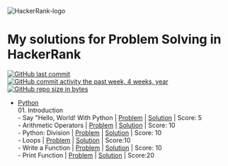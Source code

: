 ![HackerRank-logo](https://user-images.githubusercontent.com/88099484/160183054-1df8a1be-aa9e-49af-9e65-43c9af5392cf.png)
# My solutions for Problem Solving in HackerRank

[![GitHub last commit](https://img.shields.io/github/last-commit/ValenProfitos/HackerRankPractice.svg)](https://github.com/ValenProfitos/HackerRankPractice) 
[![GitHub commit activity the past week, 4 weeks, year](https://img.shields.io/github/commit-activity/y/ValenProfitos/HackerRankPractice.svg)](https://github.com/ValenProfitos/HackerRankPractice)
[![GitHub repo size in bytes](https://img.shields.io/github/repo-size/ValenProfitos/HackerRankPractice.svg)](https://github.com/ValenProfitos/HackerRankPractice) 

- [Python](https://github.com/ValenProfitos/HackerRankPractice/tree/main/Python) <br/>
       01. Introduction <br/>
       - Say "Hello, World! With Python | [Problem](https://www.hackerrank.com/challenges/py-hello-world/problem?isFullScreen=true) | [Solution](https://github.com/ValenProfitos/HackerRankPractice/blob/main/Python/01.Introduction/001.%20Say%20%22Hello%2C%20World!%22%20With%20Python.py) | Score: 5 <br/>
       - Arithmetic Operators | [Problem](https://www.hackerrank.com/challenges/python-arithmetic-operators/problem?isFullScreen=true) | [Solution](https://github.com/ValenProfitos/HackerRankPractice/blob/main/Python/01.Introduction/002.%20Arithmetic%20Operators.py) | Score: 10 <br/>
       - Python: Division | [Problem](https://www.hackerrank.com/challenges/python-division/problem?isFullScreen=true) | [Solution](https://github.com/ValenProfitos/HackerRankPractice/blob/main/Python/01.Introduction/003.%20Python:%20Division) | Score: 10 <br/>
       - Loops | [Problem](https://www.hackerrank.com/challenges/python-loops/problem?isFullScreen=true) | [Solution](https://github.com/ValenProfitos/HackerRankPractice/blob/main/Python/01.Introduction/004.%20Loops.py) | Score:10 <br/>
       - Write a Function | [Problem](https://www.hackerrank.com/challenges/write-a-function/problem?h_r=next-challenge&h_v=zen&isFullScreen=false) | [Solution](https://github.com/ValenProfitos/HackerRankPractice/blob/main/Python/01.Introduction/005.%20Write%20a%20function.py) | Score: 10 <br/>
	   - Print Function | [Problem](https://www.hackerrank.com/challenges/python-print/problem?isFullScreen=true) | [Solution](https://github.com/ValenProfitos/HackerRankPractice/blob/main/Python/01.Introduction/006%20Print%20Function.py) | Score:20